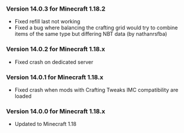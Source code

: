 ### Version 14.0.3 for Minecraft 1.18.2

- Fixed refill last not working
- Fixed a bug where balancing the crafting grid would try to combine items of the same type but differing NBT data (by nathanrsfba)

### Version 14.0.2 for Minecraft 1.18.x

- Fixed crash on dedicated server

### Version 14.0.1 for Minecraft 1.18.x

- Fixed crash when mods with Crafting Tweaks IMC compatibility are loaded 

### Version 14.0.0 for Minecraft 1.18.x

- Updated to Minecraft 1.18